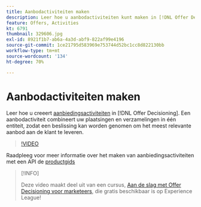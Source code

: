 ```yaml
---
title: Aanbodactiviteiten maken
description: Leer hoe u aanbodactiviteiten kunt maken in [!DNL Offer Decisioning]. Een aanbodactiviteit combineert uw plaatsingen en verzamelingen in één entiteit, zodat een beslissing kan worden genomen om het meest relevante aanbod aan de klant te leveren.
feature: Offers, Activities
kt: 6791
thumbnail: 329606.jpg
exl-id: 8921f1b7-ab6a-4a3d-abf9-822af99e4196
source-git-commit: 1ce21795d583969e753744d52bc1cc8d822130bb
workflow-type: tm+mt
source-wordcount: '134'
ht-degree: 70%

---
```


# Aanbodactiviteiten maken

Leer hoe u creeert [aanbiedingsactiviteiten](https://experienceleague.adobe.com/docs/journey-optimizer/using/offer-decisioniong/create-manage-activities/create-offer-activities.html) in [!DNL Offer Decisioning]. Een aanbodactiviteit combineert uw plaatsingen en verzamelingen in één entiteit, zodat een beslissing kan worden genomen om het meest relevante aanbod aan de klant te leveren.

>[!VIDEO](https://video.tv.adobe.com/v/329606?quality=12&learn=on)

Raadpleeg voor meer informatie over het maken van aanbiedingsactiviteiten met een API de [productgids](https://experienceleague.adobe.com/docs/journey-optimizer/using/offer-decisioniong/api-reference/activities-api/create.html)

>[!INFO]
>
> Deze video maakt deel uit van een cursus, [Aan de slag met Offer Decisioning voor marketeers](https://experienceleague.adobe.com/?recommended=ExperiencePlatform-U-1-2020.1.offerdecisioning), die gratis beschikbaar is op Experience League!
